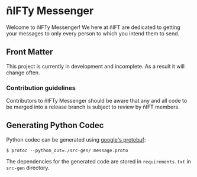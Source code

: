 # ñIFTy Messenger

Welcome to ñIFTy Messenger!  We here at ñIFT are dedicated to getting your messages to only every person to which you intend them to send.

## Front Matter

This project is currently in development and incomplete.  As a result it will change often.

### Contribution guidelines

Contributors to ñIFTy Messenger should be aware that any and all code to be merged into a release branch is subject to review by ñIFT members.

## Generating Python Codec

Python codec can be generated using [google's protobuf](https://developers.google.com/protocol-buffers/):

```shell
$ protoc --python_out=./src-gen/ message.proto
```

The dependencies for the generated code are stored in `requirements.txt` in `src-gen` directory.